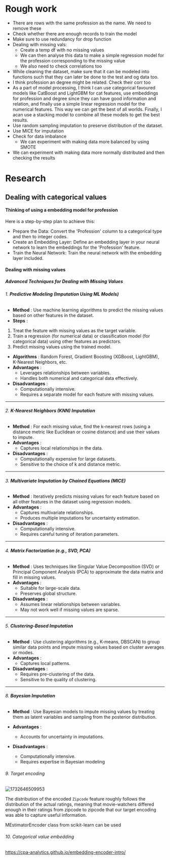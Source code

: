 # Rough work

- There are rows with the same profession as the name. We need to remove these
- Check whether there are enough records to train the model
- Make sure to use redundancy for drop function
- Dealing with missing vals:
  - Create a temp df with no missing values
  - We can then analyse this data to make a simple regression model for the profession corresponding to the missing value
  - We also need to check correlations too
- While cleaning the dataset, make sure that it can be modeled into functions such that they can later be done to the test and og data too.
- I think profession an degree might be related. Check their corr too
- As a part of model processing, I think I can use categorical favoured models like CatBoost and LightGBM for cat features, use embeddings for profession and degree since they can have good information and relation, and finally use a simple linear regression model for the numerical features. This way we can get the best of all worlds. Finally, I acan use a stacking model to combine all these models to get the best results.
- Use random sampling imputation to preserve distribution of the dataset.
- Use MICE for imputation
- Check for data imbalance
  - We can experiment with making data more balanced by using SMOTE
- We can experiment with making data more normally distributed and then checking the results

# Research

## Dealing with categorical values

#### Thinking of using a embedding model for profession

Here is a step-by-step plan to achieve this:

- Prepare the Data: Convert the 'Profession' column to a categorical type and then to integer codes.
- Create an Embedding Layer: Define an embedding layer in your neural network to learn the embeddings for the 'Profession' feature.
- Train the Neural Network: Train the neural network with the embedding layer included.

#### Dealing with missing values

##### **Advanced Techniques for Dealing with Missing Values**

###### 1. **Predictive Modeling (Imputation Using ML Models)**

* **Method** : Use machine learning algorithms to predict the missing values based on other features in the dataset.
* **Steps** :

1. Treat the feature with missing values as the target variable.
2. Train a regression (for numerical data) or classification model (for categorical data) using other features as predictors.
3. Predict missing values using the trained model.

* **Algorithms** : Random Forest, Gradient Boosting (XGBoost, LightGBM), K-Nearest Neighbors, etc.
* **Advantages** :
  * Leverages relationships between variables.
  * Handles both numerical and categorical data effectively.
* **Disadvantages** :
  * Computationally intensive.
  * Requires a separate model for each feature with missing values.

---

###### 2. **K-Nearest Neighbors (KNN) Imputation**

* **Method** : For each missing value, find the k-nearest rows (using a distance metric like Euclidean or cosine distance) and use their values to impute.
* **Advantages** :
  * Captures local relationships in the data.
* **Disadvantages** :
  * Computationally expensive for large datasets.
  * Sensitive to the choice of k and distance metric.

---

###### 3. **Multivariate Imputation by Chained Equations (MICE)**

* **Method** : Iteratively predicts missing values for each feature based on all other features in the dataset using regression models.
* **Advantages** :
  * Captures multivariate relationships.
  * Produces multiple imputations for uncertainty estimation.
* **Disadvantages** :
  * Computationally intensive.
  * Requires careful tuning of iteration parameters.

---

###### 4. **Matrix Factorization (e.g., SVD, PCA)**

* **Method** : Uses techniques like Singular Value Decomposition (SVD) or Principal Component Analysis (PCA) to approximate the data matrix and fill in missing values.
* **Advantages** :
  * Suitable for large-scale data.
  * Preserves global structure.
* **Disadvantages** :
  * Assumes linear relationships between variables.
  * May not work well if missing values are sparse.

---

###### 5. **Clustering-Based Imputation**

* **Method** : Use clustering algorithms (e.g., K-means, DBSCAN) to group similar data points and impute missing values based on cluster averages or modes.
* **Advantages** :
  * Captures local patterns.
* **Disadvantages** :
  * Requires pre-clustering of the data.
  * Sensitive to the quality of clustering.

---

###### 8. **Bayesian Imputation**

* **Method** : Use Bayesian models to impute missing values by treating them as latent variables and sampling from the posterior distribution.
* **Advantages** :

  * Accounts for uncertainty in imputations.
* **Disadvantages** :

  * Computationally intensive.
  * Requires expertise in Bayesian modeling

###### 9. Target encoding

![1732646509953](image/rw/1732646509953.png)

The distribution of the encoded `Zipcode` feature roughly follows the distribution of the actual ratings, meaning that movie-watchers differed enough in their ratings from zipcode to zipcode that our target encoding was able to capture useful information.

MEstimatorEncoder class from scikit-learn can be used

###### 10. Categorical value embedding

https://cpa-analytics.github.io/embedding-encoder-intro/
